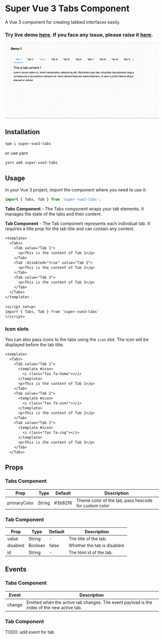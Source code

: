 # Super Vue 3 Tabs Component

A Vue 3 component for creating tabbed interfaces easily.
### Try live demo [here](https://mdsaban.com/packages/super-vue3-tabs-component/demo/). If you face any issue, please raise it [here](https://github.com/mdsaban/super-vue3-tabs/issues/new).
![Super tabs demo](./github_images/demo.gif)

## Installation
```bash
npm i super-vue3-tabs
```
or use yarn
```bash
yarn add super-vue3-tabs
```

## Usage
In your Vue 3 project, import the component where you need to use it:

```javascript
import { Tabs, Tab } from 'super-vue3-tabs';
```

**Tabs Component** - The Tabs component wraps your tab elements. It manages the state of the tabs and their content.

**Tab Component** - The Tab component represents each individual tab. It requires a title prop for the tab title and can contain any content.

```vue
<template>
  <Tabs>
    <Tab value="Tab 1">
      <p>This is the content of Tab 1</p>
    </Tab>
    <Tab :disabled="true" value="Tab 2">
      <p>This is the content of Tab 2</p>
    </Tab>
    <Tab value="Tab 3">
      <p>This is the content of Tab 3</p>
    </Tab>
  </Tabs>
</template>

<script setup>
import { Tabs, Tab } from 'super-vue3-tabs'
</script>
```

### Icon slots

You can also pass icons to the tabs using the `icon` slot. The icon will be displayed before the tab title.

```vue
<template>
  <Tabs>
    <Tab value="Tab 1">
      <template #icon>
        <i class="fas fa-home"></i>
      </template>
      <p>This is the content of Tab 1</p>
    </Tab>
    <Tab value="Tab 2">
      <template #icon>
        <i class="fas fa-user"></i>
      </template>
      <p>This is the content of Tab 2</p>
    </Tab>
    <Tab value="Tab 3">
      <template #icon>
        <i class="fas fa-cog"></i>
      </template>
      <p>This is the content of Tab 3</p>
    </Tab>
  </Tabs>
```

## Props

### Tabs Component
| Prop | Type | Default | Description |
| --- | --- | --- | --- |
| primaryColor | String | #3b82f6 | Theme color of the tab, pass hexcode for custom color |


### Tab Component
| Prop | Type | Default | Description |
| --- | --- | --- | --- |
| value | String | - | The title of the tab. |
| disabled | Boolean | false | Whether the tab is disabled. |
| id | String | - | The html id of the tab. |

## Events

### Tabs Component

| Event | Description |
| --- | --- |
| change | Emitted when the active tab changes. The event payload is the index of the new active tab. |

### Tab Component
TODO: add event for tab 
<!-- 
| Event | Description |
| --- | --- |
| click | Emitted when the tab is clicked. The event payload is the index of the tab. |
 -->
